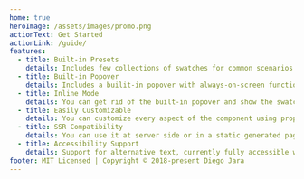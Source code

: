 ```yaml
---
home: true
heroImage: /assets/images/promo.png
actionText: Get Started
actionLink: /guide/
features:
  - title: Built-in Presets
    details: Includes few collections of swatches for common scenarios like text editing.
  - title: Built-in Popover
    details: Includes a builit-in popover with always-on-screen functionality.
  - title: Inline Mode
    details: You can get rid of the built-in popover and show the swatches in your custom UI.
  - title: Easily Customizable
    details: You can customize every aspect of the component using props and slots.
  - title: SSR Compatibility
    details: You can use it at server side or in a static generated page. Easy to integrate with Nuxt.js.
  - title: Accessibility Support
    details: Support for alternative text, currently fully accessible with the inline mode
footer: MIT Licensed | Copyright © 2018-present Diego Jara
---
```

